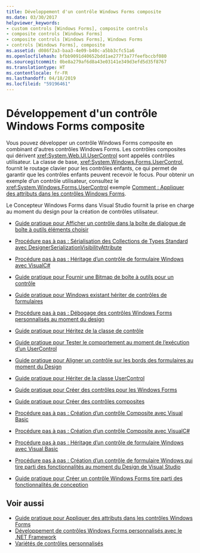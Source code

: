 ```yaml
---
title: Développement d'un contrôle Windows Forms composite
ms.date: 03/30/2017
helpviewer_keywords:
- custom controls [Windows Forms], composite controls
- composite controls [Windows Forms]
- composite controls [Windows Forms], Windows Forms
- controls [Windows Forms], composite
ms.assetid: d086f2a3-baa3-4e09-b40c-a5bb3cfc51a6
ms.openlocfilehash: bfbb9091d40652bdd1ae277f3a77feefbccbf080
ms.sourcegitcommit: 0be8a279af6d8a43e03141e349d3efd5d35f8767
ms.translationtype: HT
ms.contentlocale: fr-FR
ms.lasthandoff: 04/18/2019
ms.locfileid: "59196461"
---
```

# <a name="developing-a-composite-windows-forms-control"></a>Développement d'un contrôle Windows Forms composite
Vous pouvez développer un contrôle Windows Forms composite en combinant d'autres contrôles Windows Forms. Les contrôles composites qui dérivent <xref:System.Web.UI.UserControl> sont appelés contrôles utilisateur. La classe de base, <xref:System.Windows.Forms.UserControl>, fournit le routage clavier pour les contrôles enfants, ce qui permet de garantir que les contrôles enfants peuvent recevoir le focus. Pour obtenir un exemple d’un contrôle utilisateur, consultez le <xref:System.Windows.Forms.UserControl> exemple [Comment : Appliquer des attributs dans les contrôles Windows Forms](how-to-apply-attributes-in-windows-forms-controls.md).  
  
 Le Concepteur Windows Forms dans Visual Studio fournit la prise en charge au moment du design pour la création de contrôles utilisateur.  
  
-   [Guide pratique pour Afficher un contrôle dans la boîte de dialogue de boîte à outils éléments choisir](how-to-display-a-control-in-the-choose-toolbox-items-dialog-box.md)  
  
-   [Procédure pas à pas : Sérialisation des Collections de Types Standard avec DesignerSerializationVisibilityAttribute](serializing-collections-designerserializationvisibilityattribute.md)  
  
-   [Procédure pas à pas : Héritage d’un contrôle de formulaire Windows avec VisualC#](walkthrough-inheriting-from-a-windows-forms-control-with-visual-csharp.md)  
  
-   [Guide pratique pour Fournir une Bitmap de boîte à outils pour un contrôle](how-to-provide-a-toolbox-bitmap-for-a-control.md)  
  
-   [Guide pratique pour Windows existant hériter de contrôles de formulaires](how-to-inherit-from-existing-windows-forms-controls.md)  
  
-   [Procédure pas à pas : Débogage des contrôles Windows Forms personnalisés au moment du design](walkthrough-debugging-custom-windows-forms-controls-at-design-time.md)  
  
-   [Guide pratique pour Héritez de la classe de contrôle](how-to-inherit-from-the-control-class.md)  
  
-   [Guide pratique pour Tester le comportement au moment de l’exécution d’un UserControl](how-to-test-the-run-time-behavior-of-a-usercontrol.md)  
  
-   [Guide pratique pour Aligner un contrôle sur les bords des formulaires au moment du Design](how-to-align-a-control-to-the-edges-of-forms-at-design-time.md)  
  
-   [Guide pratique pour Hériter de la classe UserControl](how-to-inherit-from-the-usercontrol-class.md)  
  
-   [Guide pratique pour Créer des contrôles pour les Windows Forms](how-to-author-controls-for-windows-forms.md)  
  
-   [Guide pratique pour Créer des contrôles composites](how-to-author-composite-controls.md)  
  
-   [Procédure pas à pas : Création d’un contrôle Composite avec Visual Basic](walkthrough-authoring-a-composite-control-with-visual-basic.md)  
  
-   [Procédure pas à pas : Création d’un contrôle Composite avec VisualC#](walkthrough-authoring-a-composite-control-with-visual-csharp.md)  
  
-   [Procédure pas à pas : Héritage d’un contrôle de formulaire Windows avec Visual Basic](walkthrough-inheriting-from-a-windows-forms-control-with-visual-basic.md)  
  
-   [Procédure pas à pas : Création d’un contrôle de formulaire Windows qui tire parti des fonctionnalités au moment du Design de Visual Studio](creating-a-wf-control-design-time-features.md)  
  
-   [Guide pratique pour Créer un contrôle Windows Forms tire parti des fonctionnalités de conception](https://docs.microsoft.com/previous-versions/visualstudio/visual-studio-2013/307hck25(v=vs.120))  
  
## <a name="see-also"></a>Voir aussi

- [Guide pratique pour Appliquer des attributs dans les contrôles Windows Forms](how-to-apply-attributes-in-windows-forms-controls.md)
- [Développement de contrôles Windows Forms personnalisés avec le .NET Framework](developing-custom-windows-forms-controls.md)
- [Variétés de contrôles personnalisés](varieties-of-custom-controls.md)
